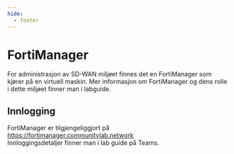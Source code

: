 ```yaml
---
hide:
  - footer
---
```

# FortiManager

For administrasjon av SD-WAN miljøet finnes det en FortiManager som kjører på en virtuell maskin. Mer informasjon om FortiManager og dens rolle i dette miljøet finner man i labguide.

## Innlogging

FortiManager er tilgjengeliggjort på <https://fortimanager.communitylab.network>  
Innloggingsdetaljer finner man i lab guide på Teams.